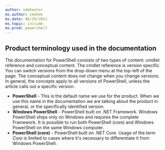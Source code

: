 ```yaml
---
author: sdwheeler
ms.author: sewhee
ms.date: 06/29/2021
ms.topic: include
ms.prod: powershell
---
```

## Product terminology used in the documentation

The documentation for PowerShell consists of two types of content: cmdlet reference and conceptual
content. The cmdlet reference is version specific. You can switch versions from the drop-down menu
at the top-left of the page. The conceptual content does not change when you change versions. In
general, the concepts apply to all versions of PowerShell, unless the article calls out a specific
version.

- **PowerShell** - This is the default name we use for the product. When we use this name in the
  documentation we are talking about the product in general, or the specifically identified version.
- **Windows PowerShell** - PowerShell built on .NET Framework. Windows PowerShell ships only on
  Windows and requires the complete Framework. It is possible to run both PowerShell (core) and
  Windows PowerShell on the same Windows computer.
- **PowerShell (core)** - PowerShell built on .NET Core. Usage of the term *Core* is limited to
  cases where it's necessary to differentiate it from Windows PowerShell.
